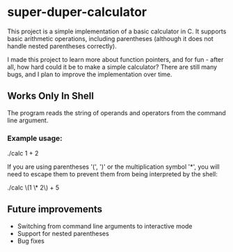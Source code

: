 # super-duper-calculator

This project is a simple implementation of a basic calculator in C. It supports basic arithmetic operations, including parentheses (although it does not handle nested parentheses correctly).

I made this project to learn more about function pointers, and for fun - after all, how hard could it be to make a simple calculator? There are still many bugs, and I plan to improve the implementation over time.

## Works Only In Shell

The program reads the string of operands and operators from the command line argument.


### Example usage:
./calc 1 + 2

If you are using parentheses '(', ')' or the multiplication symbol '*', you will need to escape them to prevent them from being interpreted by the shell:

./calc \\(1 \\* 2\\) + 5

## Future improvements
* Switching from command line arguments to interactive mode 
* Support for nested parentheses
* Bug fixes
